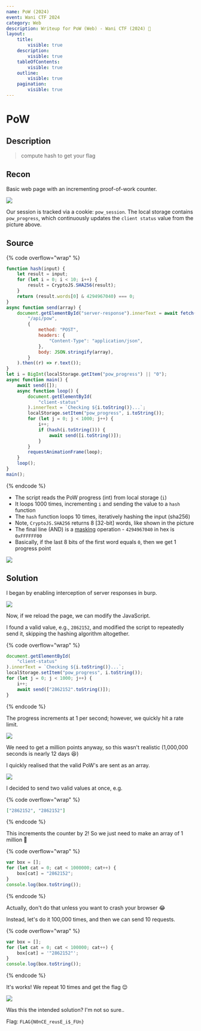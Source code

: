 ```yaml
---
name: PoW (2024)
event: Wani CTF 2024
category: Web
description: Writeup for PoW (Web) - Wani CTF (2024) 💜
layout:
    title:
        visible: true
    description:
        visible: true
    tableOfContents:
        visible: true
    outline:
        visible: true
    pagination:
        visible: true
---
```


# PoW

## Description

> compute hash to get your flag

## Recon

Basic web page with an incrementing proof-of-work counter.

![](./images/1.png)

Our session is tracked via a cookie: `pow_session`. The local storage contains `pow_progress`, which continuously updates the `client status` value from the picture above.

## Source

{% code overflow="wrap" %}
```js
function hash(input) {
    let result = input;
    for (let i = 0; i < 10; i++) {
        result = CryptoJS.SHA256(result);
    }
    return (result.words[0] & 4294967040) === 0;
}
async function send(array) {
    document.getElementById("server-response").innerText = await fetch(
        "/api/pow",
        {
            method: "POST",
            headers: {
                "Content-Type": "application/json",
            },
            body: JSON.stringify(array),
        }
    ).then((r) => r.text());
}
let i = BigInt(localStorage.getItem("pow_progress") || "0");
async function main() {
    await send([]);
    async function loop() {
        document.getElementById(
            "client-status"
        ).innerText = `Checking ${i.toString()}...`;
        localStorage.setItem("pow_progress", i.toString());
        for (let j = 0; j < 1000; j++) {
            i++;
            if (hash(i.toString())) {
                await send([i.toString()]);
            }
        }
        requestAnimationFrame(loop);
    }
    loop();
}
main();
```
{% endcode %}

-   The script reads the PoW progress (int) from local storage (`i`)
-   It loops 1000 times, incrementing `i` and sending the value to a `hash` function
-   The `hash` function loops 10 times, iteratively hashing the input (sha256)
-   Note, `CryptoJS.SHA256` returns 8 \[32-bit\] words, like shown in the picture
-   The final line (AND) is a [masking](<https://en.wikipedia.org/wiki/Mask_(computing)>) operation - `4294967040` in hex is `0xFFFFFF00`
-   Basically, if the last 8 bits of the first word equals `0`, then we get 1 progress point

![](./images/2.png)

## Solution

I began by enabling interception of server responses in burp.

![](./images/3.png)

Now, if we reload the page, we can modify the JavaScript.

I found a valid value, e.g., `2862152`, and modified the script to repeatedly send it, skipping the hashing algorithm altogether.

{% code overflow="wrap" %}
```js
document.getElementById(
    "client-status"
).innerText = `Checking ${i.toString()}...`;
localStorage.setItem("pow_progress", i.toString());
for (let j = 0; j < 1000; j++) {
    i++;
    await send(["2862152".toString()]);
}
```
{% endcode %}

The progress increments at 1 per second; however, we quickly hit a rate limit.

![](./images/4.png)

We need to get a million points anyway, so this wasn't realistic (1,000,000 seconds is nearly 12 days 😆)

I quickly realised that the valid PoW's are sent as an array.

![](./images/5.png)

I decided to send two valid values at once, e.g.

{% code overflow="wrap" %}
```json
["2862152", "2862152"]
```
{% endcode %}

This increments the counter by 2! So we just need to make an array of 1 million 🧠

{% code overflow="wrap" %}
```js
var box = [];
for (let cat = 0; cat < 1000000; cat++) {
    box[cat] = "2862152";
}
console.log(box.toString());
```
{% endcode %}

Actually, don't do that unless you want to crash your browser 😂

Instead, let's do it 100,000 times, and then we can send 10 requests.

{% code overflow="wrap" %}
```js
var box = [];
for (let cat = 0; cat < 100000; cat++) {
    box[cat] = '"2862152"';
}
console.log(box.toString());
```
{% endcode %}

It's works! We repeat 10 times and get the flag 😌

![](./images/6.png)

Was this the intended solution? I'm not so sure..

Flag: `FLAG{N0nCE_reusE_i$_FUn}`
